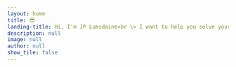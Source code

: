 ```yaml
---
layout: home
title: 😎
landing-title: Hi, I'm JP Lumsdaine<br \> I want to help you solve your data challenges.
description: null
image: null
author: null
show_tile: false
---
```

